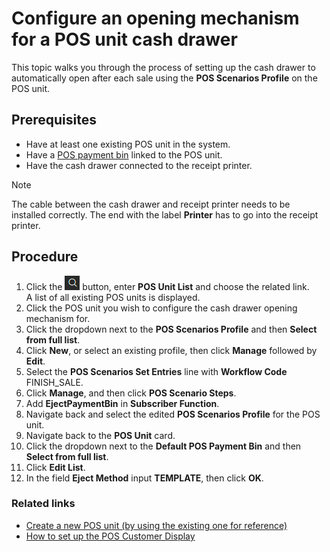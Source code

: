 # Configure an opening mechanism for a POS unit cash drawer

This topic walks you through the process of setting up the cash drawer to automatically open after each sale using the **POS Scenarios Profile** on the POS unit.

## Prerequisites

- Have at least one existing POS unit in the system.
- Have a [POS payment bin](create_pos_payment_bin.md) linked to the POS unit.
- Have the cash drawer connected to the receipt printer.  

 > [!NOTE]
 > The cable between the cash drawer and receipt printer needs to be installed correctly. The end with the label **Printer** has to go into the receipt printer.

## Procedure

1. Click the ![Lightbulb that opens the Tell Me feature](../../../images/Icons/Lightbulb_icon.png "Tell Me what you want to do") button, enter **POS Unit List** and choose the related link.     
   A list of all existing POS units is displayed.  
2. Click the POS unit you wish to configure the cash drawer opening mechanism for.
3. Click the dropdown next to the **POS Scenarios Profile** and then **Select from full list**.  
4. Click **New**, or select an existing profile, then click **Manage** followed by **Edit**.
5. Select the **POS Scenarios Set Entries** line with **Workflow Code** FINISH_SALE.
6. Click **Manage**, and then click **POS Scenario Steps**.
7. Add **EjectPaymentBin** in **Subscriber Function**.
8. Navigate back and select the edited **POS Scenarios Profile** for the POS unit.
9. Navigate back to the **POS Unit** card.
10. Click the dropdown next to the **Default POS Payment Bin** and then **Select from full list**.  
11. Click **Edit List**.
12. In the field **Eject Method** input **TEMPLATE**, then click **OK**.

### Related links

- [Create a new POS unit (by using the existing one for reference)](./createnew.md)  
- [How to set up the POS Customer Display](../../pos_profiles/howto/POSCustomerDisplay.md)